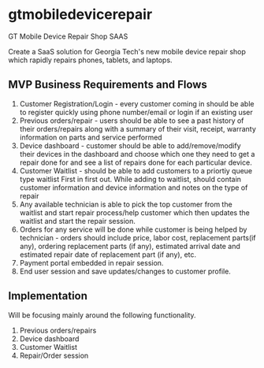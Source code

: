 # gtmobiledevicerepair
GT Mobile Device Repair Shop SAAS

Create a SaaS solution for Georgia Tech's new mobile device repair shop which rapidly repairs phones, tablets, and laptops.

## MVP Business Requirements and Flows


1. Customer Registration/Login - every customer coming in should be able to register quickly using phone number/email or login if an existing user
2. Previous orders/repair - users should be able to see a past history of their orders/repairs along with a summary of their visit, receipt, warranty information on parts and service performed
3. Device dashboard - customer should be able to add/remove/modify their devices in the dashboard and choose which one they need to get a repair done for and see a list of repairs done for each particular device.
4. Customer Waitlist - should be able to add customers to a priortiy queue type waitlist First in first out. While adding to waitlist, should contain customer information and device information and notes on the type of repair
5. Any available technician is able to pick the top customer from the waitlist and start repair process/help customer which then updates the waitlist and start the repair session.
6. Orders for any service will be done while customer is being helped by technician - orders should include price, labor cost, replacement parts(if any), ordering replacement parts (if any), estimated arrival date and estimated repair date of replacement part (if any), etc.
7. Payment portal embedded in repair session.
8. End user session and save updates/changes to customer profile.



## Implementation

Will be focusing mainly around the following functionality.

1. Previous orders/repairs
2. Device dashboard
3. Customer Waitlist
4. Repair/Order session